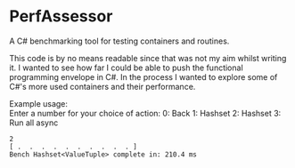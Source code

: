# PerfAssessor
A C# benchmarking tool for testing containers and routines.

This code is by no means readable since that was not my aim whilst writing it.
I wanted to see how far I could be able to push the functional programming envelope in C#.
In the process I wanted to explore some of C#'s more used containers and their performance.


Example usage:	
	Enter a number for your choice of action: 
	0: Back
	1: Hashset<Tuple>
	2: Hashset<ValueTuple>
	3: Run all async
	
	2
	[ .  .  .  .  .  .  .  .  .  . ]
	Bench Hashset<ValueTuple> complete in: 210.4 ms
